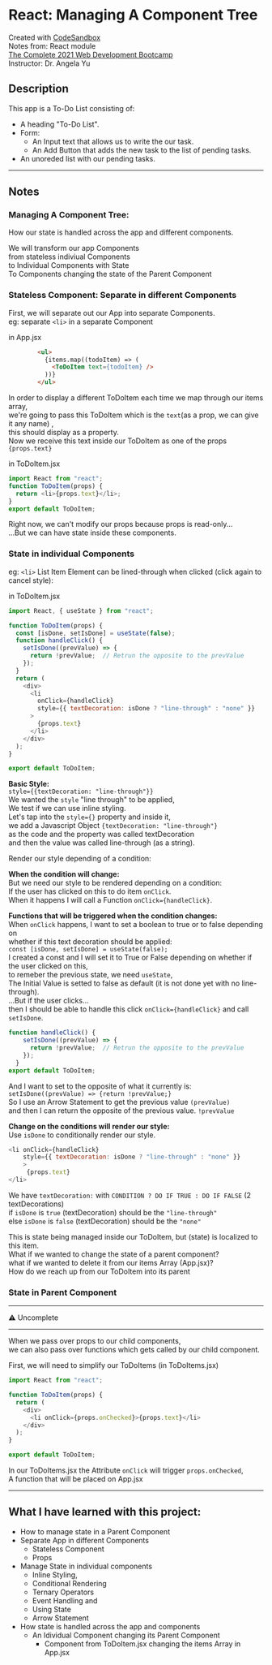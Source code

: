 # React: Managing A Component Tree
Created with [CodeSandbox](https://codesandbox.io/)  
Notes from: React module  
[The Complete 2021 Web Development Bootcamp](https://www.udemy.com/course/the-complete-web-development-bootcamp/)  
Instructor: Dr. Angela Yu 


## Description
This app is a To-Do List consisting of:
* A heading "To-Do List".
* Form:
  * An Input text that allows us to write the our task.
  * An Add Button that adds the new task to the list of pending tasks.
* An unoreded list with our pending tasks.

---
## Notes 

### Managing A Component Tree:
How our state is handled across the app and different components.      

We will transform our app Components     
from stateless indiviual Components    
to Individual Components with State    
To Components changing the state of the Parent Component      

### Stateless Component: Separate in different Components

First, we will separate out our App into separate Components.     
eg: separate ```<li>``` in a separate Component

 in App.jsx
```html
        <ul>
          {items.map((todoItem) => (
            <ToDoItem text={todoItem} />
          ))}
        </ul>
```
In order to display a different ToDoItem each time we map through our items array,       
we're going to pass this ToDoItem which is the ```text```(as a prop, we can give it any name) ,      
this should display as a property.      
Now we receive this text inside our ToDoItem as one of the props ```{props.text}```    

in ToDoItem.jsx
```javascript
import React from "react";
function ToDoItem(props) {
  return <li>{props.text}</li>;
}
export default ToDoItem;
```

Right now, we can't modify our props because props is read-only...    
...But we can have state inside these components.

### State in individual Components

eg: ```<li>```  List Item Element can be lined-through when clicked (click again to cancel style): 

in ToDoItem.jsx 
```javascript
import React, { useState } from "react";

function ToDoItem(props) {
  const [isDone, setIsDone] = useState(false);
  function handleClick() {
    setIsDone((prevValue) => {
      return !prevValue;  // Retrun the opposite to the prevValue
    });
  }
  return (
    <div>
      <li
        onClick={handleClick}
        style={{ textDecoration: isDone ? "line-through" : "none" }}
      >
        {props.text}
      </li>
    </div>
  );
}

export default ToDoItem;
```
**Basic Style:**       
```style={{textDecoration: "line-through"}}```      
We wanted the ```style``` "line through" to be applied,     
We test if we can use inline styling.      
Let's tap into the ```style={}``` property and inside it,     
we add a Javascript Object ```{textDecoration: "line-through"}```     
as the code and the property was called textDecoration      
and then the value was called line-through (as a string).     

Render our style depending of a condition:     

**When the condition will change:**     
But we need our style to be rendered depending on a condition:    
If the user has clicked on this to do item ```onClick```.     
When it happens I will call a Function ```onClick={handleClick}```.     

**Functions that will be triggered when the condition changes:**     
When ```onClick``` happens, I want to set a boolean to true or to false depending on      
whether if this text decoration should be applied:      
```const [isDone, setIsDone] = useState(false);```       
I created a const and I will set it to True or False depending on whether if the user clicked on this,    
to remeber the previous state, we need ```useState```,       
The Initial Value is setted to false as default (it is not done yet with no line-through).    
...But  if the user clicks...         
then I should be able to handle this click ```onClick={handleClick}``` and call ```setIsDone```.
```javascript
function handleClick() {
    setIsDone((prevValue) => {
      return !prevValue;  // Retrun the opposite to the prevValue
    });
  }
export default ToDoItem;
```
And I want to set to the opposite of what it currently is:       
```setIsDone((prevValue) => {return !prevValue;}```          
So I use an Arrow Statement to get the previous value ```(prevValue)```      
and then I can return the opposite of the previous value. ```!prevValue```       

**Change on the conditions will render our style:**    
Use ```isDone``` to conditionally render our style.
```javascript
<li onClick={handleClick} 
    style={{ textDecoration: isDone ? "line-through" : "none" }}
    >
     {props.text}
</li>
```
We have ```textDecoration:``` with  ```CONDITION ? DO IF TRUE : DO IF FALSE``` (2 textDecorations)      
if ```isDone``` is ```true``` (textDecoration) should be the ```"line-through"```        
else ```isDone``` is ```false``` (textDecoration) should be the ```"none"```      

This is state being managed inside our ToDoItem, but (state) is localized to this item.      
What if we wanted to change the state of a parent component?      
what if we wanted to delete it from our items Array (App.jsx)?     
How do we reach up from our ToDoItem into its parent     

### State in Parent Component


---
⚠️ Uncomplete

---

When we pass over props to our child components,       
we can also pass over functions which gets called by our child component.

First, we will need to simplify our ToDoItems (in ToDoItems.jsx)
```javascript
import React from "react";

function ToDoItem(props) {
  return (
    <div>
      <li onClick={props.onChecked}>{props.text}</li>
    </div>
  );
}

export default ToDoItem;
```
In our ToDoItems.jsx the Attribute ```onClick``` will trigger ```props.onChecked```,       
A function that will be placed on App.jsx



---
## What I have learned with this project:

* How to manage state in a Parent Component  
* Separate App in different Components
  * Stateless Component
  * Props
* Manage State in individual components
  *  Inline Styling, 
  *  Conditional Rendering
  *  Ternary Operators 
  *  Event Handling and 
  *  Using State
  *  Arrow Statement
* How state is handled across the app and components
  *  An Idividual Component  changing its Parent Component
     *  Component from ToDoItem.jsx changing the items Array in App.jsx
